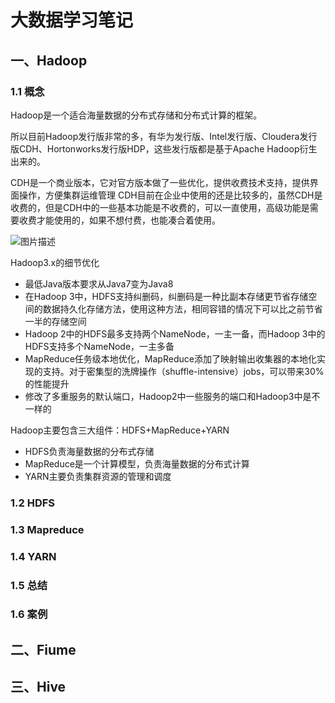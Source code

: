 # 大数据学习笔记

## 一、Hadoop

### 1.1 概念

Hadoop是一个适合海量数据的分布式存储和分布式计算的框架。

所以目前Hadoop发行版非常的多，有华为发行版、Intel发行版、Cloudera发行版CDH、Hortonworks发行版HDP，这些发行版都是基于Apache Hadoop衍生出来的。

CDH是一个商业版本，它对官方版本做了一些优化，提供收费技术支持，提供界面操作，方便集群运维管理
CDH目前在企业中使用的还是比较多的，虽然CDH是收费的，但是CDH中的一些基本功能是不收费的，可以一直使用，高级功能是需要收费才能使用的，如果不想付费，也能凑合着使用。

![图片描述](https://damon-study.oss-cn-shenzhen.aliyuncs.com/%20typora/%E5%B9%B6%E5%8F%91%E7%BC%96%E7%A8%8B5f3f6b23098fb2d518420589.jpg)



Hadoop3.x的细节优化

- 最低Java版本要求从Java7变为Java8
- 在Hadoop 3中，HDFS支持纠删码，纠删码是一种比副本存储更节省存储空间的数据持久化存储方法，使用这种方法，相同容错的情况下可以比之前节省一半的存储空间
- Hadoop 2中的HDFS最多支持两个NameNode，一主一备，而Hadoop 3中的HDFS支持多个NameNode，一主多备
- MapReduce任务级本地优化，MapReduce添加了映射输出收集器的本地化实现的支持。对于密集型的洗牌操作（shuffle-intensive）jobs，可以带来30%的性能提升
- 修改了多重服务的默认端口，Hadoop2中一些服务的端口和Hadoop3中是不一样的



Hadoop主要包含三大组件：HDFS+MapReduce+YARN

- HDFS负责海量数据的分布式存储
- MapReduce是一个计算模型，负责海量数据的分布式计算
- YARN主要负责集群资源的管理和调度

### 1.2 HDFS



### 1.3 Mapreduce



### 1.4 YARN



### 1.5 总结



### 1.6 案例

## 二、Fiume



## 三、Hive

## 